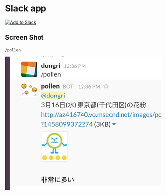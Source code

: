 # Slack app

<a href="https://slack.com/oauth/authorize?scope=commands&client_id=5208658375.27027900116"><img alt="Add to Slack" height="40" width="139" src="https://platform.slack-edge.com/img/add_to_slack.png" srcset="https://platform.slack-edge.com/img/add_to_slack.png 1x, https://platform.slack-edge.com/img/add_to_slack@2x.png 2x" /></a>

## Screen Shot

`/pollen`

![coin-rate](https://raw.githubusercontent.com/dongri/slack-pollen/master/assets/slack-pollen.png)
